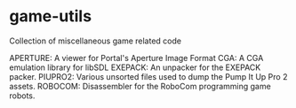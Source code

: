 game-utils
==========

Collection of miscellaneous game related code

APERTURE: A viewer for Portal's Aperture Image Format
CGA: A CGA emulation library for libSDL
EXEPACK: An unpacker for the EXEPACK packer.
PIUPRO2: Various unsorted files used to dump the Pump It Up Pro 2 assets.
ROBOCOM: Disassembler for the RoboCom programming game robots.
